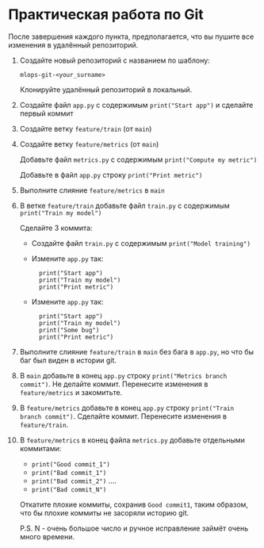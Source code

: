 # Практическая работа по Git

После завершения каждого пункта, предполагается, что вы пушите все изменения в удалённый репозиторий.

1. Создайте новый репозиторий с названием по шаблону:

    `mlops-git-<your_surname>`

    Клонируйте удалённый репозиторий в локальный.

2. Создайте файл `app.py` с содержимым `print("Start app")` и сделайте первый коммит

3. Создайте ветку `feature/train` (от `main`)

4. Создайте ветку `feature/metrics` (от `main`)
    
    Добавьте файл `metrics.py` с содержимым `print("Compute my metric")`

    Добавьте в файл `app.py` строку `print("Print metric")`

5. Выполните слияние `feature/metrics` в `main`

6. В ветке `feature/train` добавьте файл `train.py` с содержимым `print("Train my model")`

    Сделайте 3 коммита:

    * Создайте файл `train.py` с содержимым `print("Model training")`
    * Измените `app.py` так:

            print("Start app")
            print("Train my model")
            print("Print metric")

    * Измените `app.py` так:

            print("Start app")
            print("Train my model")
            print("Some bug")
            print("Print metric")

7. Выполните слияние `feature/train` в `main` без бага в `app.py`, но что бы баг был виден в истории git.

8. В `main` добавьте в конец `app.py` строку `print("Metrics branch commit")`. Не делайте коммит. Перенесите изменения в `feature/metrics` и закомитьте.

9. В `feature/metrics` добавьте в конец `app.py` строку `print("Train branch commit")`. Сделайте коммит. Перенесите изменения в `feature/train`.

9. В `feature/metrics` в конец файла `metrics.py` добавьте отдельными коммитами:

    * `print("Good commit_1")`
    * `print("Bad commit_1")`
    * `print("Bad commit_2")`
    ....
    * `print("Bad commit_N")`

    Откатите плохие коммиты, сохранив `Good commit1`, таким образом, что бы плохие коммиты не засоряли историю git.

    P.S. N - очень большое число и ручное исправление займёт очень много времени.
